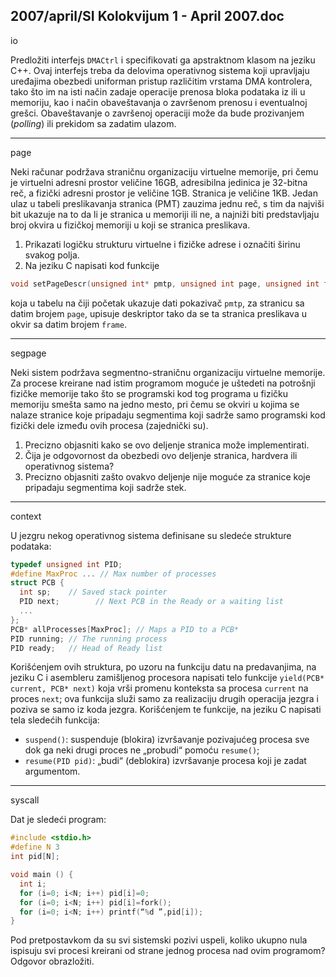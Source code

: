 2007/april/SI Kolokvijum 1 - April 2007.doc
--------------------------------------------------------------------------------
io

Predložiti interfejs `DMACtrl` i specifikovati ga apstraktnom klasom na jeziku C++. Ovaj
interfejs treba da delovima operativnog sistema koji upravljaju uređajima obezbedi uniforman
pristup različitim vrstama DMA kontrolera, tako što im na isti način zadaje operacije prenosa
bloka podataka iz ili u memoriju, kao i način obaveštavanja o završenom prenosu i
eventualnoj grešci. Obaveštavanje o završenoj operaciji može da bude prozivanjem (*polling*)
ili prekidom sa zadatim ulazom.

--------------------------------------------------------------------------------
page

Neki računar podržava straničnu organizaciju virtuelne memorije, pri čemu je virtuelni
adresni prostor veličine 16GB, adresibilna jedinica je 32-bitna reč, a fizički adresni prostor je
veličine 1GB. Stranica je veličine 1KB. Jedan ulaz u tabeli preslikavanja stranica (PMT)
zauzima jednu reč, s tim da najviši bit ukazuje na to da li je stranica u memoriji ili ne, a
najniži biti predstavljaju broj okvira u fizičkoj memoriji u koji se stranica preslikava.

1. Prikazati logičku strukturu virtuelne i fizičke adrese i označiti širinu svakog polja.
2. Na jeziku C napisati kod funkcije

```cpp
void setPageDescr(unsigned int* pmtp, unsigned int page, unsigned int frame); 
```
koja u tabelu na čiji početak ukazuje dati pokazivač `pmtp`, za stranicu sa datim brojem `page`,
upisuje deskriptor tako da se ta stranica preslikava u okvir sa datim brojem `frame`.

--------------------------------------------------------------------------------
segpage

Neki sistem podržava segmentno-straničnu organizaciju virtuelne memorije. Za procese
kreirane nad istim programom moguće je uštedeti na potrošnji fizičke memorije tako što se
programski kod tog programa u fizičku memoriju smešta samo na jedno mesto, pri čemu se
okviri u kojima se nalaze stranice koje pripadaju segmentima koji sadrže samo programski
kod fizički dele između ovih procesa (zajednički su).

1. Precizno objasniti kako se ovo deljenje stranica može implementirati.
2. Čija je odgovornost da obezbedi ovo deljenje stranica, hardvera ili operativnog sistema?
3. Precizno objasniti zašto ovakvo deljenje nije moguće za stranice koje pripadaju segmentima koji sadrže stek.

--------------------------------------------------------------------------------
context

U jezgru nekog operativnog sistema definisane su sledeće strukture podataka:
```cpp
typedef unsigned int PID;
#define MaxProc ... // Max number of processes
struct PCB {
  int sp;    // Saved stack pointer
  PID next;        // Next PCB in the Ready or a waiting list
  ...
};
PCB* allProcesses[MaxProc]; // Maps a PID to a PCB*
PID running; // The running process
PID ready;   // Head of Ready list
```

Korišćenjem ovih struktura, po uzoru na funkciju datu na predavanjima, na jeziku C i
asembleru zamišljenog procesora napisati telo funkcije `yield(PCB* current, PCB* next)`
koja vrši promenu konteksta sa procesa `current` na proces `next`; ova funkcija služi samo za
realizaciju drugih operacija jezgra i poziva se samo iz koda jezgra. Korišćenjem te funkcije,
na jeziku C napisati tela sledećih funkcija:

- `suspend()`: suspenduje (blokira) izvršavanje pozivajućeg procesa sve dok ga neki
drugi proces ne „probudi“ pomoću `resume()`;
- `resume(PID pid)`: „budi“ (deblokira) izvršavanje procesa koji je zadat argumentom.

--------------------------------------------------------------------------------
syscall

Dat je sledeći program:
```cpp
#include <stdio.h>
#define N 3
int pid[N];

void main () {
  int i;
  for (i=0; i<N; i++) pid[i]=0;
  for (i=0; i<N; i++) pid[i]=fork();
  for (i=0; i<N; i++) printf(“%d ”,pid[i]);
}
```
Pod pretpostavkom da su svi sistemski pozivi uspeli, koliko ukupno nula ispisuju svi procesi
kreirani od strane jednog procesa nad ovim programom? Odgovor obrazložiti.
